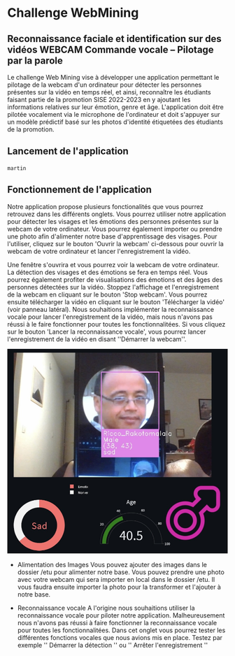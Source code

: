 # Challenge WebMining
## Reconnaissance faciale et identification sur des vidéos WEBCAM Commande vocale – Pilotage par la parole

Le challenge Web Mining vise à développer une application permettant le pilotage de la webcam d'un ordinateur pour détecter les personnes présentes sur la vidéo en temps réel, et ainsi, reconnaître les étudiants faisant partie de la promotion SISE 2022-2023 en y ajoutant les informations relatives sur leur émotion, genre et âge. L'application doit être pilotée vocalement via le microphone de l'ordinateur et doit s'appuyer sur un modèle prédictif basé sur les photos d'identité étiquetées des étudiants de la promotion.

## Lancement de l'application

```
martin

```

## Fonctionnement de l'application

Notre application propose plusieurs fonctionalités que vous pourrez retrouvez dans les différents onglets. Vous pourrez utiliser notre application pour détecter les visages et les émotions des personnes présentes sur la webcam de votre ordinateur. Vous pourrez également importer ou prendre une photo afin d'alimenter notre base d'apprentissage des visages. Pour l'utiliser, cliquez sur le bouton 'Ouvrir la webcam' ci-dessous pour ouvrir la webcam de votre ordinateur et lancer l'enregistrement la vidéo.

Une fenêtre s'ouvrira et vous pourrez voir la webcam de votre ordinateur. La détection des visages et des émotions se fera en temps réel. Vous pourrez également profiter de visualisations des émotions et des âges des personnes détectées sur la vidéo. Stoppez l'affichage et l'enregistrement de la webcam en cliquant sur le bouton 'Stop webcam'. Vous pourrez ensuite télécharger la vidéo en cliquant sur le bouton 'Télécharger la vidéo' (voir panneau latéral). Nous souhaitions implémenter la reconnaissance vocale pour lancer l'enregistrement de la vidéo, mais nous n'avons pas réussi à le faire fonctionner pour toutes les fonctionnalitées. Si vous cliquez sur le bouton 'Lancer la reconnaissance vocale', vous pourrez lancer l'enregistrement de la vidéo en disant ''Démarrer la webcam''.

![pres_appli](/img/pres_appli.png)


- Alimentation des Images
Vous pouvez ajouter des images dans le dossier /etu pour alimenter notre base. Vous pouvez prendre une photo avec votre webcam qui sera importer en local dans le dossier /etu. Il vous faudra ensuite importer la photo pour la transformer et l'ajouter à notre base.

- Reconnaissance vocale
A l'origine nous souhaitions utiliser la reconnaissance vocale pour piloter notre application. Malheureusement nous n'avons pas réussi à faire fonctionner la reconnaissance vocale pour toutes les fonctionnalitées. Dans cet onglet vous pourrez tester les différentes fonctions vocales que nous avions mis en place. Testez par exemple '' Démarrer la détection '' ou '' Arrêter l'enregistrement ''

